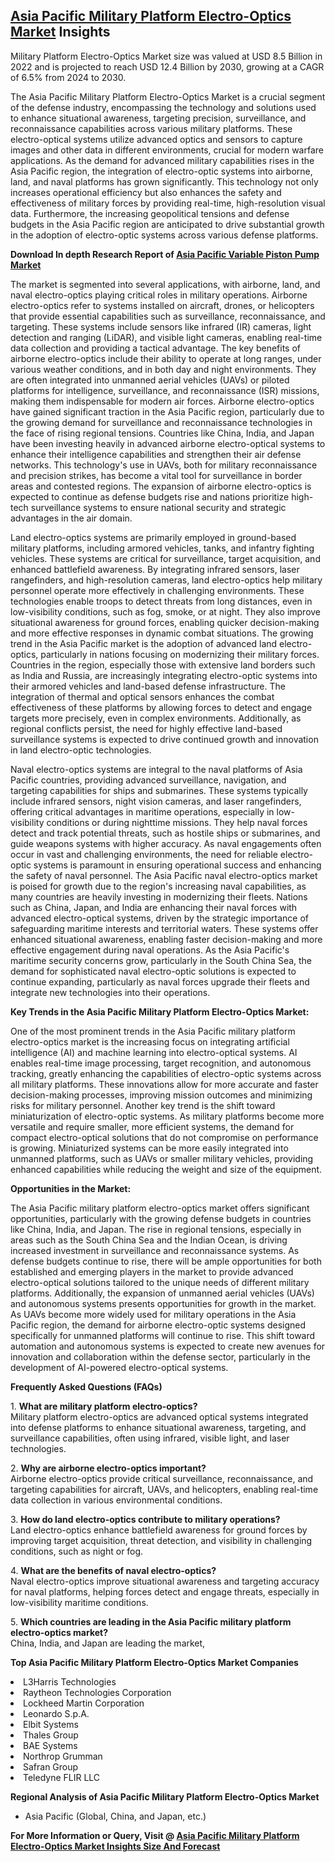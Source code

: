 <h2><a href="https://www.verifiedmarketreports.com/download-sample/?rid=420048&amp;utm_source=Github-Feb&amp;utm_medium=219" target="_blank">Asia Pacific Military Platform Electro-Optics Market</a> Insights</h2><p>Military Platform Electro-Optics Market size was valued at USD 8.5 Billion in 2022 and is projected to reach USD 12.4 Billion by 2030, growing at a CAGR of 6.5% from 2024 to 2030.</p><p><p>The Asia Pacific Military Platform Electro-Optics Market is a crucial segment of the defense industry, encompassing the technology and solutions used to enhance situational awareness, targeting precision, surveillance, and reconnaissance capabilities across various military platforms. These electro-optical systems utilize advanced optics and sensors to capture images and other data in different environments, crucial for modern warfare applications. As the demand for advanced military capabilities rises in the Asia Pacific region, the integration of electro-optic systems into airborne, land, and naval platforms has grown significantly. This technology not only increases operational efficiency but also enhances the safety and effectiveness of military forces by providing real-time, high-resolution visual data. Furthermore, the increasing geopolitical tensions and defense budgets in the Asia Pacific region are anticipated to drive substantial growth in the adoption of electro-optic systems across various defense platforms. <p><strong>Download In depth Research Report of <a href="https://www.verifiedmarketreports.com/download-sample/?rid=236118&amp;utm_source=Pulse-Dec&amp;utm_medium=219" target="_blank">Asia Pacific Variable Piston Pump Market</a></strong></p></p> <p>The market is segmented into several applications, with airborne, land, and naval electro-optics playing critical roles in military operations. Airborne electro-optics refer to systems installed on aircraft, drones, or helicopters that provide essential capabilities such as surveillance, reconnaissance, and targeting. These systems include sensors like infrared (IR) cameras, light detection and ranging (LiDAR), and visible light cameras, enabling real-time data collection and providing a tactical advantage. The key benefits of airborne electro-optics include their ability to operate at long ranges, under various weather conditions, and in both day and night environments. They are often integrated into unmanned aerial vehicles (UAVs) or piloted platforms for intelligence, surveillance, and reconnaissance (ISR) missions, making them indispensable for modern air forces. Airborne electro-optics have gained significant traction in the Asia Pacific region, particularly due to the growing demand for surveillance and reconnaissance technologies in the face of rising regional tensions. Countries like China, India, and Japan have been investing heavily in advanced airborne electro-optical systems to enhance their intelligence capabilities and strengthen their air defense networks. This technology's use in UAVs, both for military reconnaissance and precision strikes, has become a vital tool for surveillance in border areas and contested regions. The expansion of airborne electro-optics is expected to continue as defense budgets rise and nations prioritize high-tech surveillance systems to ensure national security and strategic advantages in the air domain.</p> <p>Land electro-optics systems are primarily employed in ground-based military platforms, including armored vehicles, tanks, and infantry fighting vehicles. These systems are critical for surveillance, target acquisition, and enhanced battlefield awareness. By integrating infrared sensors, laser rangefinders, and high-resolution cameras, land electro-optics help military personnel operate more effectively in challenging environments. These technologies enable troops to detect threats from long distances, even in low-visibility conditions, such as fog, smoke, or at night. They also improve situational awareness for ground forces, enabling quicker decision-making and more effective responses in dynamic combat situations. The growing trend in the Asia Pacific market is the adoption of advanced land electro-optics, particularly in nations focusing on modernizing their military forces. Countries in the region, especially those with extensive land borders such as India and Russia, are increasingly integrating electro-optic systems into their armored vehicles and land-based defense infrastructure. The integration of thermal and optical sensors enhances the combat effectiveness of these platforms by allowing forces to detect and engage targets more precisely, even in complex environments. Additionally, as regional conflicts persist, the need for highly effective land-based surveillance systems is expected to drive continued growth and innovation in land electro-optic technologies.</p> <p>Naval electro-optics systems are integral to the naval platforms of Asia Pacific countries, providing advanced surveillance, navigation, and targeting capabilities for ships and submarines. These systems typically include infrared sensors, night vision cameras, and laser rangefinders, offering critical advantages in maritime operations, especially in low-visibility conditions or during nighttime missions. They help naval forces detect and track potential threats, such as hostile ships or submarines, and guide weapons systems with higher accuracy. As naval engagements often occur in vast and challenging environments, the need for reliable electro-optic systems is paramount in ensuring operational success and enhancing the safety of naval personnel. The Asia Pacific naval electro-optics market is poised for growth due to the region's increasing naval capabilities, as many countries are heavily investing in modernizing their fleets. Nations such as China, Japan, and India are enhancing their naval forces with advanced electro-optical systems, driven by the strategic importance of safeguarding maritime interests and territorial waters. These systems offer enhanced situational awareness, enabling faster decision-making and more effective engagement during naval operations. As the Asia Pacific's maritime security concerns grow, particularly in the South China Sea, the demand for sophisticated naval electro-optic solutions is expected to continue expanding, particularly as naval forces upgrade their fleets and integrate new technologies into their operations.</p> <p><strong>Key Trends in the Asia Pacific Military Platform Electro-Optics Market:</strong></p> <p>One of the most prominent trends in the Asia Pacific military platform electro-optics market is the increasing focus on integrating artificial intelligence (AI) and machine learning into electro-optical systems. AI enables real-time image processing, target recognition, and autonomous tracking, greatly enhancing the capabilities of electro-optic systems across all military platforms. These innovations allow for more accurate and faster decision-making processes, improving mission outcomes and minimizing risks for military personnel. Another key trend is the shift toward miniaturization of electro-optic systems. As military platforms become more versatile and require smaller, more efficient systems, the demand for compact electro-optical solutions that do not compromise on performance is growing. Miniaturized systems can be more easily integrated into unmanned platforms, such as UAVs or smaller military vehicles, providing enhanced capabilities while reducing the weight and size of the equipment.</p> <p><strong>Opportunities in the Market:</strong></p> <p>The Asia Pacific military platform electro-optics market offers significant opportunities, particularly with the growing defense budgets in countries like China, India, and Japan. The rise in regional tensions, especially in areas such as the South China Sea and the Indian Ocean, is driving increased investment in surveillance and reconnaissance systems. As defense budgets continue to rise, there will be ample opportunities for both established and emerging players in the market to provide advanced electro-optical solutions tailored to the unique needs of different military platforms. Additionally, the expansion of unmanned aerial vehicles (UAVs) and autonomous systems presents opportunities for growth in the market. As UAVs become more widely used for military operations in the Asia Pacific region, the demand for airborne electro-optic systems designed specifically for unmanned platforms will continue to rise. This shift toward automation and autonomous systems is expected to create new avenues for innovation and collaboration within the defense sector, particularly in the development of AI-powered electro-optical systems.</p> <p><strong>Frequently Asked Questions (FAQs)</strong></p> <p>1. <strong>What are military platform electro-optics?</strong><br> Military platform electro-optics are advanced optical systems integrated into defense platforms to enhance situational awareness, targeting, and surveillance capabilities, often using infrared, visible light, and laser technologies.</p> <p>2. <strong>Why are airborne electro-optics important?</strong><br> Airborne electro-optics provide critical surveillance, reconnaissance, and targeting capabilities for aircraft, UAVs, and helicopters, enabling real-time data collection in various environmental conditions.</p> <p>3. <strong>How do land electro-optics contribute to military operations?</strong><br> Land electro-optics enhance battlefield awareness for ground forces by improving target acquisition, threat detection, and visibility in challenging conditions, such as night or fog.</p> <p>4. <strong>What are the benefits of naval electro-optics?</strong><br> Naval electro-optics improve situational awareness and targeting accuracy for naval platforms, helping forces detect and engage threats, especially in low-visibility maritime conditions.</p> <p>5. <strong>Which countries are leading in the Asia Pacific military platform electro-optics market?</strong><br> China, India, and Japan are leading the market,</p><p><strong>Top Asia Pacific Military Platform Electro-Optics Market Companies</strong></p><div data-test-id=""><p><li>L3Harris Technologies</li><li> Raytheon Technologies Corporation</li><li> Lockheed Martin Corporation</li><li> Leonardo S.p.A.</li><li> Elbit Systems</li><li> Thales Group</li><li> BAE Systems</li><li> Northrop Grumman</li><li> Safran Group</li><li> Teledyne FLIR LLC</li></p><div><strong>Regional Analysis of&nbsp;Asia Pacific Military Platform Electro-Optics Market</strong></div><ul><li dir="ltr"><p dir="ltr">Asia Pacific (Global, China, and Japan, etc.)</p></li></ul><p><strong>For More Information or Query, Visit @&nbsp;</strong><strong><a href="https://www.verifiedmarketreports.com/product/military-platform-electro-optics-market/?utm_source=Github-Feb&amp;utm_medium=219" target="_blank">Asia Pacific Military Platform Electro-Optics Market Insights Size And Forecast</a></strong></p></div><h2>&nbsp;</h2><div data-test-id="">&nbsp;</div>

